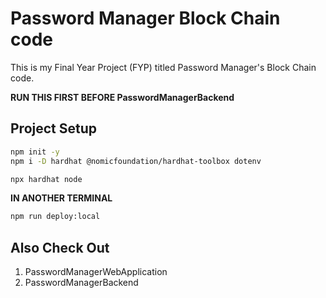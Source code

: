 # Password Manager Block Chain code

This is my Final Year Project (FYP) titled Password Manager's Block Chain code.

**RUN THIS FIRST BEFORE PasswordManagerBackend**

## Project Setup

```sh
npm init -y
npm i -D hardhat @nomicfoundation/hardhat-toolbox dotenv
```

```sh
npx hardhat node
```

**IN ANOTHER TERMINAL**
```sh
npm run deploy:local
```

## Also Check Out
1. PasswordManagerWebApplication
2. PasswordManagerBackend